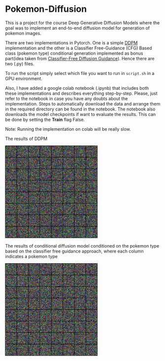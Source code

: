 # Pokemon-Diffusion
This is a project for the course Deep Generative Diffusion Models where the goal was to implement an end-to-end diffusion model for generation of pokemon images.

There are two implementations in Pytorch. One is a simple [DDPM](https://arxiv.org/abs/2006.11239) implementation and the other is a Classifier Free-Guidance (CFG) Based class (pokemon type) conditional generation implemented as bonus part(idea taken from [Classifier-Free Diffusion Guidance](https://arxiv.org/abs/2207.12598)). Hence there are two (.py) files. 

To run the script simply select which file you want to run in ```script.sh``` in a GPU environment. 

Also, I have added a google colab notebook (.ipynb) that includes both these implementations and describes everything step-by-step. Please, just refer to the notebook in case you have any doubts about the implementation. Steps to automatically download the data and arrange them in the required directory can be found in the notebook. The notebook also downloads the model checkpoints if want to evaluate the results. This can be done by setting the **Train** flag False.

Note: Running the implementation on colab will be really slow.

The results of DDPM 

[](images/backward_animate_new_pred_2_best.gif)
<img src="images/backward_animate_new_pred_2_best.gif" width="300" height="300" />

The results of conditional diffusion model conditioned on the pokemon type based on the classifier free guidance approach, where each column indicates a pokemon type

[](images/backward_animate_pred_cfg_3_best_gf_0.5.gif)
<img src="images/backward_animate_pred_cfg_3_best_gf_0.5.gif" width="300" height="300" />
